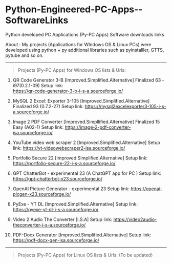 # Python-Engineered-PC-Apps--SoftwareLinks
Python developed PC Applications (Py-PC Apps) Software downloads links

About :
My projects (Applications for WIndows OS & Linux PCs) were developed using python + py additional libraries such as pyinstalller, GTTS, pytube and so on.

-----------------------------------------------------------------------------------------------------------------------------------

>  Projects (Py-PC Apps) for Windows OS lists & Urls:     

1) QR Code Generator 3-B [Improved.Simplified.Alternative] Finalized 63 - i97(0.2.1-09) Setup link:   
      https://qr-code-generator-3-b-i-s-a.sourceforge.io/

3) MySQL 2 Excel: Exporter 3-105 [Improved.Simplified.Alternative] Finalized 93 (0.7.2-27) Setup link:
       https://mysql2excelexporter3-105-i-s-a.sourceforge.io/
    
5) Image 2 PDF Converter [Improved.Simpllified.Alternative] Finalized 15 Easy (A02-1) Setup link:
      https://image-2-pdf-converter-isa.sourceforge.io/

6) YouTube video web scraper 2 [Improved.Simplified.Alternative] Setup link:
       https://yt-videowebscraper2-isa.sourceforge.io/

7) Portfolio Secure 22 [Improved.Simplified.Alternative] Setup link:
      https://portfolio-secure-22-i-s-a.sourceforge.io/

8) GPT ChatterBot - experimental 23 (A ChatGPT app for PC ) Setup link:
      https://gpt-chatterbot-x23.sourceforge.io/

9) OpenAI Picture Generator - experimental 23 Setup link:
      https://openai-picgen-x23.sourceforge.io/

10) PyExe - YT DL [Improved.Simplified.Alternative] Setup link:
      https://pyexe-yt-dl-i-s-a.sourceforge.io/

11) Video 2 Audio The Converter [I.S.A] Setup link:
      https://video2audio-theconverter-i-s-a.sourceforge.io/
   
12) PDF-Docx Generator [Improved.Simplified.Alternative] Setup link:
       https://pdf-docx-gen-isa.sourceforge.io/
    
-----------------------------------------------------------------------------------------------------------------------------------

> Projects (Py-PC Apps) for Linux OS lists & Urls: (To be updated)

